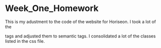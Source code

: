 # Week_One_Homework

This is my adustment to the code of the website for Horiseon. I took a lot of the <div> tags and adjusted them to semantic tags. I consolidated a lot of the classes listed in the css file. 